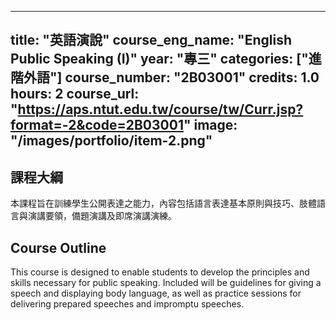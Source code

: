 
---
title: "英語演說"
course_eng_name: "English Public Speaking (I)"
year: "專三"
categories: ["進階外語"]
course_number: "2B03001"
credits: 1.0
hours: 2
course_url: "https://aps.ntut.edu.tw/course/tw/Curr.jsp?format=-2&code=2B03001"
image: "/images/portfolio/item-2.png"
---

## 課程大綱

本課程旨在訓練學生公開表達之能力，內容包括語言表達基本原則與技巧、肢體語言與演講要領，備題演講及即席演講演練。

## Course Outline

This course is designed to enable students to develop the principles and skills necessary for public speaking. Included will be guidelines for giving a speech and displaying body language, as well as practice sessions for delivering prepared speeches and impromptu speeches.
